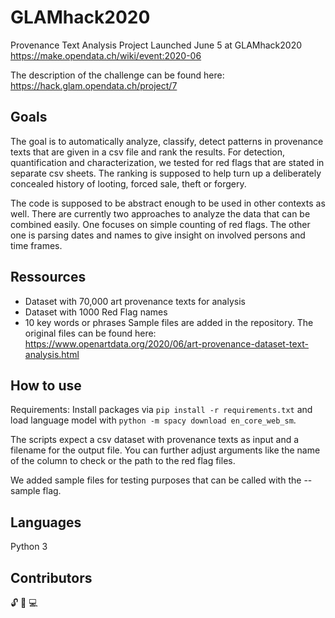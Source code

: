 # GLAMhack2020
Provenance Text Analysis Project Launched June 5 at GLAMhack2020
https://make.opendata.ch/wiki/event:2020-06

The description of the challenge can be found here: https://hack.glam.opendata.ch/project/7

## Goals
The goal is to automatically analyze, classify, detect patterns in provenance texts that are given in a csv file and rank the results. For detection, quantification and characterization, we tested for red flags that are stated in separate csv sheets. The ranking is supposed to help turn up a deliberately concealed history of looting, forced sale, theft or forgery.

The code is supposed to be abstract enough to be used in other contexts as well. There are currently two approaches to analyze the data that can be combined easily. One focuses on simple counting of red flags. The other one is parsing dates and names to give insight on involved persons and time frames. 

## Ressources
- Dataset with 70,000 art provenance texts for analysis
- Dataset with 1000 Red Flag names
- 10 key words or phrases
Sample files are added in the repository. The original files can be found here: https://www.openartdata.org/2020/06/art-provenance-dataset-text-analysis.html

## How to use
Requirements: Install packages via `pip install -r requirements.txt` and load language model with `python -m spacy download en_core_web_sm`.

The scripts expect a csv dataset with provenance texts as input and a filename for the output file. You can further adjust arguments like the name of the column to check or the path to the red flag files.

We added sample files for testing purposes that can be called with the --sample flag.

## Languages
Python 3

## Contributors

:unlock: :art: :computer:
